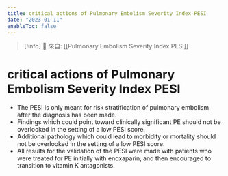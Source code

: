 ```yaml
---
title: critical actions of Pulmonary Embolism Severity Index PESI
date: "2023-01-11"
enableToc: false
---
```


> [!info]
> 🌱 來自: [[Pulmonary Embolism Severity Index PESI]]

# critical actions of Pulmonary Embolism Severity Index PESI

* The PESI is only meant for risk stratification of pulmonary embolism after the diagnosis has been made.
* Findings which could point toward clinically significant PE should not be overlooked in the setting of a low PESI score.
* Additional pathology which could lead to morbidity or mortality should not be overlooked in the setting of a low PESI score.
* All results for the validation of the PESI were made with patients who were treated for PE initially with enoxaparin, and then encouraged to transition to vitamin K antagonists.
